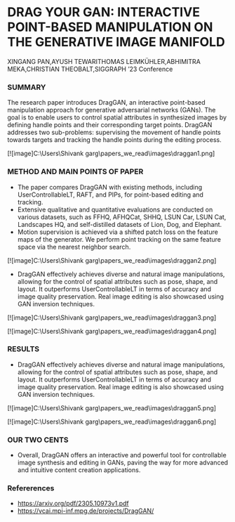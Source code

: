 # DRAG YOUR GAN: INTERACTIVE POINT-BASED MANIPULATION ON THE GENERATIVE IMAGE MANIFOLD
XINGANG PAN,AYUSH TEWARITHOMAS LEIMKÜHLER,ABHIMITRA MEKA,CHRISTIAN THEOBALT,SIGGRAPH ’23 Conference 
### SUMMARY
The research paper introduces DragGAN, an interactive point-based manipulation approach for generative adversarial networks (GANs). The goal is to enable users to control spatial attributes in synthesized images by defining handle points and their corresponding target points. DragGAN addresses two sub-problems: supervising the movement of handle points towards targets and tracking the handle points during the editing process.

[![image]C:\Users\Shivank garg\papers_we_read\images\draggan1.png]


### METHOD AND MAIN POINTS OF PAPER
- The paper compares DragGAN with existing methods, including UserControllableLT, RAFT, and PIPs, for point-based editing and tracking.
- Extensive qualitative and quantitative evaluations are conducted on various datasets, such as FFHQ, AFHQCat, SHHQ, LSUN Car, LSUN Cat, Landscapes HQ, and self-distilled datasets of Lion, Dog, and Elephant.
- Motion supervision is achieved via a shifted patch loss on the feature maps of the generator. We perform point tracking on the same feature space via the nearest neighbor search.



[![image]C:\Users\Shivank garg\papers_we_read\images\draggan2.png]

- DragGAN effectively achieves diverse and natural image manipulations, allowing for the control of spatial attributes such as pose, shape, and layout. It outperforms UserControllableLT in terms of accuracy and image quality preservation. Real image editing is also showcased using GAN inversion techniques.

[![image]C:\Users\Shivank garg\papers_we_read\images\draggan3.png]






[![image]C:\Users\Shivank garg\papers_we_read\images\draggan4.png]





### RESULTS
- DragGAN effectively achieves diverse and natural image manipulations, allowing for the control of spatial attributes such as pose, shape, and layout. It outperforms UserControllableLT in terms of accuracy and image quality preservation. Real image editing is also showcased using GAN inversion techniques.

[![image]C:\Users\Shivank garg\papers_we_read\images\draggan5.png]




[![image]C:\Users\Shivank garg\papers_we_read\images\draggan6.png]



### OUR TWO CENTS
- Overall, DragGAN offers an interactive and powerful tool for controllable image synthesis and editing in GANs, paving the way for more advanced and intuitive content creation applications.

### Refererences
- https://arxiv.org/pdf/2305.10973v1.pdf
- https://vcai.mpi-inf.mpg.de/projects/DragGAN/